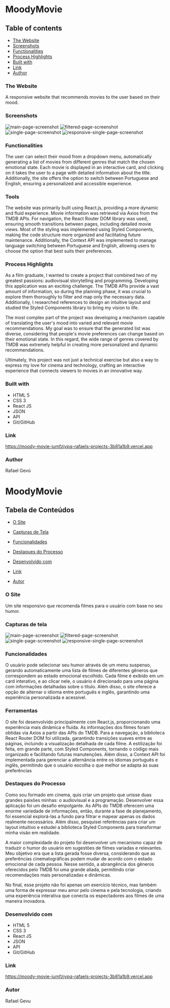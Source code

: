 # MoodyMovie
## Table of contents
  - [The Website](#The-Website)
  - [Screenshots](#screenshots)
  - [Functionalities](#Functionalities)
  - [Process Highlights](#Process-Highlights)
  - [Built with](#built-with)
  - [Link](#Link)
  - [Author](#author)
  
### The Website
A responsive website that recommends movies to the user based on their mood.

### Screenshots
<img src="./src/images/main-page-screenshot.png" alt="main-page-screenshot">
<img src="./src/images/filtered-page-screenshot.png" alt="filtered-page-screenshot">
<img src="./src/images/single-page-screenshot.png" alt="single-page-screenshot">
<img src="./src/images/responsive-single-page-screenshot.png" alt="responsive-single-page-screenshot">

### Functionalities
 The user can select their mood from a dropdown menu, automatically generating a list of movies from different genres that match the chosen emotional state. Each movie is displayed in an interactive card, and clicking on it takes the user to a page with detailed information about the title. Additionally, the site offers the option to switch between Portuguese and English, ensuring a personalized and accessible experience.

### Tools
The website was primarily built using React.js, providing a more dynamic and fluid experience. Movie information was retrieved via Axios from the TMDB APIs. For navigation, the React Router DOM library was used, ensuring smooth transitions between pages, including detailed movie views. Most of the styling was implemented using Styled Components, making the code structure more organized and facilitating future maintenance. Additionally, the Context API was implemented to manage language switching between Portuguese and English, allowing users to choose the option that best suits their preferences.

### Process Highlights
As a film graduate, I wanted to create a project that combined two of my greatest passions: audiovisual storytelling and programming. Developing this application was an exciting challenge. The TMDB APIs provide a vast amount of information, so during the planning phase, it was crucial to explore them thoroughly to filter and map only the necessary data. Additionally, I researched references to design an intuitive layout and studied the Styled Components library to bring my vision to life.

The most complex part of the project was developing a mechanism capable of translating the user's mood into varied and relevant movie recommendations. My goal was to ensure that the generated list was diverse, considering that people's movie preferences can change based on their emotional state. In this regard, the wide range of genres covered by TMDB was extremely helpful in creating more personalized and dynamic recommendations.

Ultimately, this project was not just a technical exercise but also a way to express my love for cinema and technology, crafting an interactive experience that connects viewers to movies in an innovative way.

### Built with
- HTML 5
- CSS 3
- React JS
- JSON
- API
- Git/GitHub

### Link
https://moody-movie-iumfzjvpq-rafaels-projects-3b81a1b9.vercel.app

### Author
Rafael Gevú

# MoodyMovie


## Tabela de Conteúdos
 - [O Site](#O-site)
 - [Capturas de Tela](#Capturas-de-tela)
 - [Funcionalidades](#functionalidades)
 - [Destaques do Processo](#Destaques-do-processo)

 - [Desenvolvido com](#Desenvolvido-com)
 - [Link](#Link)
 - [Autor](#Link)

### O Site
Um site responsivo que recomenda filmes para o usuário com base no seu humor.

### Capturas de tela
<img src="./src/images/main-page-screenshot.png" alt="main-page-screenshot">
<img src="./src/images/filtered-page-screenshot.png" alt="filtered-page-screenshot">
<img src="./src/images/single-page-screenshot.png" alt="single-page-screenshot">
<img src="./src/images/responsive-single-page-screenshot.png" alt="responsive-single-page-screenshot">

### Funcionalidades
O usuário pode selecionar seu humor através de um menu suspenso, gerando automaticamente uma lista de filmes de diferentes gêneros que correspondem ao estado emocional escolhido. Cada filme é exibido em um card interativo, e ao clicar nele, o usuário é direcionado para uma página com informações detalhadas sobre o título. Além disso, o site oferece a opção de alternar o idioma entre português e inglês, garantindo uma experiência personalizada e acessível.

### Ferramentas
O site foi desenvolvido principalmente com React.js, proporcionando uma experiência mais dinâmica e fluida. As informações dos filmes foram obtidas via Axios a partir das APIs do TMDB. Para a navegação, a biblioteca React Router DOM foi utilizada, garantindo transições suaves entre as páginas, incluindo a visualização detalhada de cada filme. A estilização foi feita, em grande parte, com Styled Components, tornando o código mais organizado e facilitando futuras manutenções. Além disso, a Context API foi implementada para gerenciar a alternância entre os idiomas português e inglês, permitindo que o usuário escolha o que melhor se adapta às suas preferências

### Destaques do Processo

Como sou formado em cinema, quis criar um projeto que unisse duas grandes paixões minhas: o audiovisual e a programação. Desenvolver essa aplicação foi um desafio empolgante. As APIs do TMDB oferecem uma enorme variedade de informações, então, durante a fase de planejamento, foi essencial explorá-las a fundo para filtrar e mapear apenas os dados realmente necessários. Além disso, pesquisei referências para criar um layout intuitivo e estudei a biblioteca Styled Components para transformar minha visão em realidade.

A maior complexidade do projeto foi desenvolver um mecanismo capaz de traduzir o humor do usuário em sugestões de filmes variadas e relevantes. Meu objetivo era que a lista gerada fosse diversa, considerando que as preferências cinematográficas podem mudar de acordo com o estado emocional de cada pessoa. Nesse sentido, a abrangência dos gêneros oferecidos pelo TMDB foi uma grande aliada, permitindo criar recomendações mais personalizadas e dinâmicas.

No final, esse projeto não foi apenas um exercício técnico, mas também uma forma de expressar meu amor pelo cinema e pela tecnologia, criando uma experiência interativa que conecta os espectadores aos filmes de uma maneira inovadora.

### Desenvolvido com

- HTML 5
- CSS 3
- React JS
- JSON
- API
- Git/GitHub

### Link
https://moody-movie-iumfzjvpq-rafaels-projects-3b81a1b9.vercel.app

### Autor
Rafael Gevu